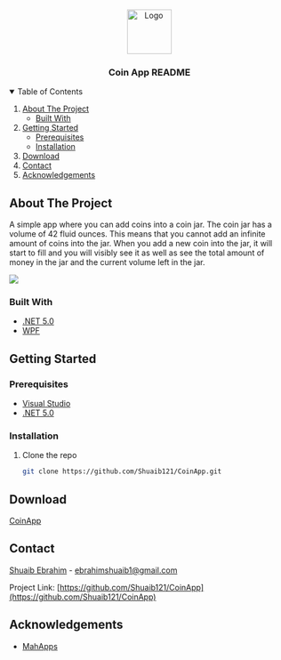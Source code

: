 <br />
<p align="center">
  <a href="https://github.com/othneildrew/Best-README-Template">
    <img src="https://cdn.icon-icons.com/icons2/516/PNG/512/coin_money_icon-icons.com_51091.png" alt="Logo" width="80" height="80">
  </a>

  <h3 align="center">Coin App README</h3>

<details open="open">
  <summary>Table of Contents</summary>
  <ol>
    <li>
      <a href="#about-the-project">About The Project</a>
      <ul>
        <li><a href="#built-with">Built With</a></li>
      </ul>
    </li>
    <li>
      <a href="#getting-started">Getting Started</a>
      <ul>
        <li><a href="#prerequisites">Prerequisites</a></li>
        <li><a href="#installation">Installation</a></li>
      </ul>
    </li>
    <li><a href="#download">Download</a></li>
    <li><a href="#contact">Contact</a></li>
    <li><a href="#acknowledgements">Acknowledgements</a></li>
  </ol>
</details>

## About The Project

A simple app where you can add coins into a coin jar. The coin jar has a volume of 42 fluid ounces. This means that you cannot add an infinite amount of coins into the jar. When you add a new coin into the jar, it will start to fill and you will visibly see it as well as see the total amount of money in the jar and the current volume left in the jar.

<img src="https://i.imgur.com/uyrzuEG.gif">

### Built With

* [.NET 5.0](https://dotnet.microsoft.com/download/dotnet/5.0)
* [WPF](https://docs.microsoft.com/en-us/dotnet/desktop/wpf/?view=netdesktop-5.0)

## Getting Started

### Prerequisites

* [Visual Studio](https://visualstudio.microsoft.com/downloads/)
* [.NET 5.0](https://dotnet.microsoft.com/download/dotnet/5.0)

### Installation

1. Clone the repo
   ```sh
   git clone https://github.com/Shuaib121/CoinApp.git
   ```
## Download
[CoinApp](https://drive.google.com/file/d/19VFlIgfdudX9B92Z71qGcNSS67-NQ4I7/view?usp=sharing)

## Contact

[Shuaib Ebrahim](https://www.linkedin.com/in/shuaib-ebrahim-54028721a/) - ebrahimshuaib1@gmail.com

Project Link: [https://github.com/Shuaib121/CoinApp](https://github.com/Shuaib121/CoinApp)

## Acknowledgements
* [MahApps](https://github.com/MahApps/MahApps.Metro)
